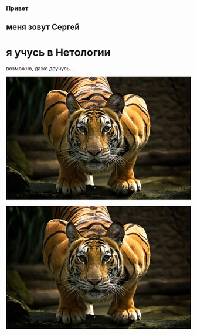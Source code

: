 ### Привет
## меня зовут Сергей
# я учусь в Нетологии
возможно, даже доучусь...

<code>![tigr](/img/2-1.jpg "Tigr")
</code>

<code>![tigr](img/2-1.jpg "tigr")
</code>
